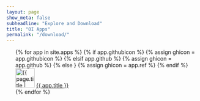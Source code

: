 ```yaml
---
layout: page
show_meta: false
subheadline: "Explore and Download"
title: "OI Apps"
permalink: "/download/"
---
```

<ul style="list-style: none;">
    {% for app in site.apps %}
		{% if app.githubicon %}
		{% assign ghicon = app.githubicon %}
		{% elsif app.github %}
		{% assign ghicon = app.github %}
		{% else }
		{% assign ghicon = app.ref %}
		{% endif %}
		<li><img src="https://raw.githubusercontent.com/openintents/{{ ghicon }}/master/promotion/icons/ic_launcher_{{ghicon}}_512.png" width="50" alt="{{ page.title | escape_once }}"/>
		<a href="{{ site.url }}/{{ app.ref}}">{{ app.title }}</a></li>
    {% endfor %}
</ul>
